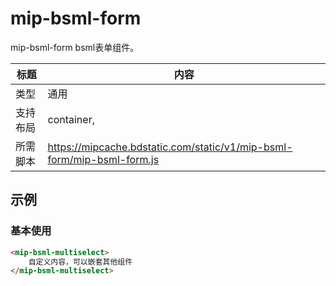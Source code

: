 # mip-bsml-form

mip-bsml-form bsml表单组件。

标题|内容
----|----
类型|通用
支持布局|container,
所需脚本|https://mipcache.bdstatic.com/static/v1/mip-bsml-form/mip-bsml-form.js

## 示例

### 基本使用

```html
<mip-bsml-multiselect>
    自定义内容，可以嵌套其他组件
</mip-bsml-multiselect>
```